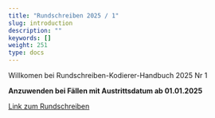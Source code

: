 ```yaml
---
title: "Rundschreiben 2025 / 1"
slug: introduction
description: ""
keywords: []
weight: 251
type: docs
---
```



Willkomen bei Rundschreiben-Kodierer-Handbuch 2025 Nr 1
  
**Anzuwenden bei Fällen mit Austrittsdatum ab 01.01.2025**
  
<a href="https://www.bfs.admin.ch/bfs/de/home/statistiken/gesundheit/nomenklaturen/medkk/instrumente-medizinische-kodierung.assetdetail.33349852.html"
   target="_blank"
   rel="noopener noreferrer">
    Link zum Rundschreiben
</a>


